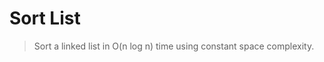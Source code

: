 # Sort List

> Sort a linked list in O(n log n) time using constant space complexity.

```Python

```
